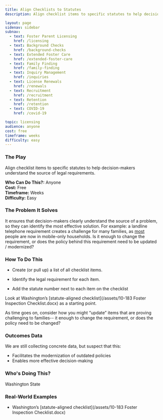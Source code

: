 ```yaml
---
title: Align Checklists to Statutes
description: Align checklist items to specific statutes to help decision-makers understand the source of legal requirements.

layout: page
sidenav: sidebar
subnav:
  - text: Foster Parent Licensing
    href: /licensing
  - text: Background Checks
    href: /background-checks
  - text: Extended Foster Care
    href: /extended-foster-care
  - text: Family Finding
    href: /family-finding
  - text: Inquiry Management
    href: /inquiries
  - text: License Renewals
    href: /renewals
  - text: Recruitment
    href: /recruitment
  - text: Retention
    href: /retention
  - text: COVID-19
    href: /covid-19

topic: licensing
audience: anyone
cost: free
timeframe: weeks
difficulty: easy
---
```



### The Play

Align checklist items to specific statutes to help decision-makers understand the source of legal requirements.

**Who Can Do This?:**
Anyone<br />
**Cost:**
Free<br />
**Timeframe:**
Weeks<br />
**Difficulty:**
Easy<br />

### The Problem It Solves

It ensures that decision-makers clearly understand the source of a problem, so they can identify the most effective solution. For example: a landline telephone requirement creates a challenge for many families, as [most](https://www.cdc.gov/nchs/data/nhis/earlyrelease/wireless201812.pdf) people are now in mobile-only households. Is it enough to change the requirement, or does the policy behind this requirement need to be updated / modernized? 

### How To Do This

* Create (or pull up) a list of all checklist items. 

* Identify the legal requirement for each item.

* Add the statute number next to each item on the checklist

Look at Washington’s [statute-aligned checklist](/assets/10-183 Foster Inspection Checklist.docx) as a starting point.

As time goes on, consider how you might “update” items that are proving challenging to families-- it enough to change the requirement, or does the policy need to be changed? 

### Outcomes Data

We are still collecting concrete data, but suspect that this:

* Facilitates the modernization of outdated policies 
* Enables more effective decision-making

### Who's Doing This?

Washington State

### Real-World Examples

* Washington’s [statute-aligned checklist](/assets/10-183 Foster Inspection Checklist.docx)